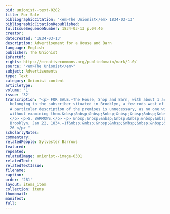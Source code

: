 ```yaml
---
pid: unionist--text-0282
title: For Sale
bibliographicCitation: "<em>The Unionist</em> 1834-03-13"
bibliographicCitationRepublished: 
fullIssueSequenceNumber: 1834-03-13 p.04.46
creator: 
dateCreated: '1834-03-13'
description: Advertisement for a House and Barn
language: English
publisher: The Unionist
IsPartOf: 
rights: https://creativecommons.org/publicdomain/mark/1.0/
source: "<em>The Unionist</em>"
subject: Advertisements
type: Text
category: Unionist content
articleType: 
volume: '1'
issue: '32'
transcription: "<p> FOR SALE.—The House, Shop and Barn, with about 1 acre of land,
  belonging to the subscriber situated in Brooklyn, a few rods west of Mather’s Coffee-House.
  A particular description of the premises is unnecessary, as no one will purchase
  without examining them.&nbsp;&nbsp;&nbsp;&nbsp;&nbsp;&nbsp;&nbsp;&nbsp;&nbsp;&nbsp;&nbsp;&nbsp;&nbsp;&nbsp;&nbsp;&nbsp;&nbsp;&nbsp;&nbsp;&nbsp;
  </p> <p>S. BARROWS.</p> <p> &nbsp;&nbsp;&nbsp;&nbsp;&nbsp;&nbsp;&nbsp;&nbsp;&nbsp;&nbsp;&nbsp;
  Brooklyn, Jan 22, 1834.—1f&nbsp;&nbsp;&nbsp;&nbsp;&nbsp;&nbsp;&nbsp;&nbsp;&nbsp;&nbsp;&nbsp;&nbsp;&nbsp;&nbsp;&nbsp;&nbsp;&nbsp;&nbsp;&nbsp;&nbsp;&nbsp;&nbsp;&nbsp;&nbsp;&nbsp;&nbsp;
  26 </p> "
scholarlyNotes: 
commentary: 
relatedPeople: Sylvester Barrows
featured: 
repeated: 
relatedImage: unionist--image-0301
relatedText: 
relatedTextIssue: 
filename: 
caption: 
order: '281'
layout: items_item
collection: items
thumbnail: 
manifest: 
full: 
---
```

